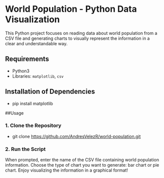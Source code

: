 # World Population - Python Data Visualization

This Python project focuses on reading data about world population from a CSV file and generating charts to visually represent the information in a clear and understandable way.

## Requirements

- Python3
- Libraries: `matplotlib`, `csv`

## Installation of Dependencies

- pip install matplotlib


##Usage

### 1. Clone the Repository

- git clone https://github.com/AndresVelezR/world-population.git

### 2. Run the Script

When prompted, enter the name of the CSV file containing world population information.
Choose the type of chart you want to generate: bar chart or pie chart.
Enjoy visualizing the information in a graphical format!
